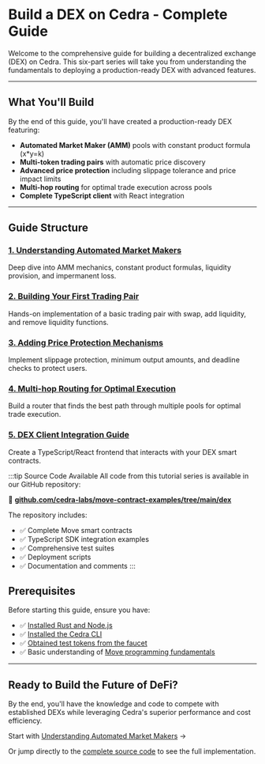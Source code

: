 # Build a DEX on Cedra - Complete Guide
<!-- # TODO: Add cross links with a code and next articles -->

Welcome to the comprehensive guide for building a decentralized exchange (DEX) on Cedra. This six-part series will take you from understanding the fundamentals to deploying a production-ready DEX with advanced features.

---

## What You'll Build

By the end of this guide, you'll have created a production-ready DEX featuring:
- **Automated Market Maker (AMM)** pools with constant product formula (x*y=k)
- **Multi-token trading pairs** with automatic price discovery
- **Advanced price protection** including slippage tolerance and price impact limits
- **Multi-hop routing** for optimal trade execution across pools
- **Complete TypeScript client** with React integration

---

## Guide Structure

### [1. Understanding Automated Market Makers](./dex/understanding-amm)
Deep dive into AMM mechanics, constant product formulas, liquidity provision, and impermanent loss.

### [2. Building Your First Trading Pair](./dex/first-trading-pair)
Hands-on implementation of a basic trading pair with swap, add liquidity, and remove liquidity functions.

### [3. Adding Price Protection Mechanisms](./dex/price-protection)
Implement slippage protection, minimum output amounts, and deadline checks to protect users.

### [4. Multi-hop Routing for Optimal Execution](./dex/multi-hop-routing)
Build a router that finds the best path through multiple pools for optimal trade execution.

### [5. DEX Client Integration Guide](./dex/client-integration)
Create a TypeScript/React frontend that interacts with your DEX smart contracts.

:::tip Source Code Available
All code from this tutorial series is available in our GitHub repository:

🔗 **[github.com/cedra-labs/move-contract-examples/tree/main/dex](https://github.com/cedra-labs/move-contract-examples/tree/main/dex)**

The repository includes:
- ✅ Complete Move smart contracts
- ✅ TypeScript SDK integration examples  
- ✅ Comprehensive test suites
- ✅ Deployment scripts
- ✅ Documentation and comments
:::

## Prerequisites

Before starting this guide, ensure you have:
- ✅ [Installed Rust and Node.js](/getting-started/libs)
- ✅ [Installed the Cedra CLI](/getting-started/cli)
- ✅ [Obtained test tokens from the faucet](/getting-started/faucet)
- ✅ Basic understanding of [Move programming fundamentals](/move)

---

## Ready to Build the Future of DeFi?

By the end, you'll have the knowledge and code to compete with established DEXs while leveraging Cedra's superior performance and cost efficiency.

Start with [Understanding Automated Market Makers](./dex/understanding-amm) →

Or jump directly to the [complete source code](https://github.com/cedra-labs/move-contract-examples/tree/main/dex) to see the full implementation.